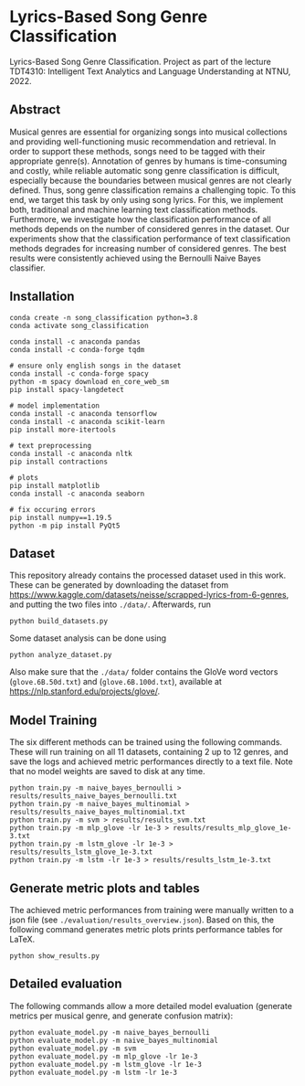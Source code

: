 # Lyrics-Based Song Genre Classification
Lyrics-Based Song Genre Classification. Project as part of the lecture TDT4310: Intelligent Text Analytics and Language Understanding at NTNU, 2022.

## Abstract
Musical genres are essential for organizing songs into musical collections and providing well-functioning music recommendation and retrieval. In order to support these methods, songs need to be tagged with their appropriate genre(s). Annotation of genres by humans is time-consuming and costly, while reliable automatic song genre classification is difficult, especially because the boundaries between musical genres are not clearly defined. Thus, song genre classification remains a challenging topic. To this end, we target this task by only using song lyrics. For this, we implement both, traditional and machine learning text classification methods. Furthermore, we investigate how the classification performance of all methods depends on the number of considered genres in the dataset. Our experiments show that the classification performance of text classification methods degrades for increasing number of considered genres. The best results were consistently achieved using the Bernoulli Naive Bayes classifier.

## Installation
```
conda create -n song_classification python=3.8
conda activate song_classification

conda install -c anaconda pandas 
conda install -c conda-forge tqdm 

# ensure only english songs in the dataset
conda install -c conda-forge spacy
python -m spacy download en_core_web_sm
pip install spacy-langdetect

# model implementation
conda install -c anaconda tensorflow
conda install -c anaconda scikit-learn 
pip install more-itertools

# text preprocessing
conda install -c anaconda nltk 
pip install contractions

# plots
pip install matplotlib
conda install -c anaconda seaborn 

# fix occuring errors
pip install numpy==1.19.5
python -m pip install PyQt5
```

## Dataset
This repository already contains the processed dataset used in this work. These can be generated by downloading the dataset from https://www.kaggle.com/datasets/neisse/scrapped-lyrics-from-6-genres, and putting the two files into `./data/`. Afterwards, run 
```
python build_datasets.py
```

Some dataset analysis can be done using 
```
python analyze_dataset.py
```

Also make sure that the `./data/` folder contains the GloVe word vectors (`glove.6B.50d.txt`) and (`glove.6B.100d.txt`), available at https://nlp.stanford.edu/projects/glove/.


## Model Training
The six different methods can be trained using the following commands. These will run training on all 11 datasets, containing 2 up to 12 genres, and save the logs and achieved metric performances directly to a text file. Note that no model weights are saved to disk at any time.

```
python train.py -m naive_bayes_bernoulli > results/results_naive_bayes_bernoulli.txt
python train.py -m naive_bayes_multinomial > results/results_naive_bayes_multinomial.txt
python train.py -m svm > results/results_svm.txt
python train.py -m mlp_glove -lr 1e-3 > results/results_mlp_glove_1e-3.txt
python train.py -m lstm_glove -lr 1e-3 > results/results_lstm_glove_1e-3.txt
python train.py -m lstm -lr 1e-3 > results/results_lstm_1e-3.txt
```

## Generate metric plots and tables
The achieved metric performances from training were manually written to a json file (see `./evaluation/results_overview.json`). Based on this, the following command generates metric plots prints performance tables for LaTeX.
```
python show_results.py
```

## Detailed evaluation
The following commands allow a more detailed model evaluation (generate metrics per musical genre, and generate confusion matrix):
```
python evaluate_model.py -m naive_bayes_bernoulli
python evaluate_model.py -m naive_bayes_multinomial
python evaluate_model.py -m svm 
python evaluate_model.py -m mlp_glove -lr 1e-3
python evaluate_model.py -m lstm_glove -lr 1e-3
python evaluate_model.py -m lstm -lr 1e-3
```


